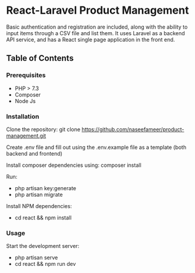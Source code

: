 # React-Laravel Product Management

Basic authentication and registration are included, along with the ability to input items through a CSV file and list them. It uses Laravel as a backend API service, and has a React single page application in the front end.

## Table of Contents

### Prerequisites

 - PHP > 7.3
 - Composer
 - Node Js


### Installation

Clone the repository: git clone https://github.com/naseefameer/product-management.git

Create .env file and fill out using the .env.example file as a template (both backend and frontend)

Install composer dependencies using: composer install

Run: 

- php artisan key:generate
- php artisan migrate

Install NPM dependencies:

- cd react && npm install

### Usage

Start the development server:

- php artisan serve
- cd react && npm run dev
